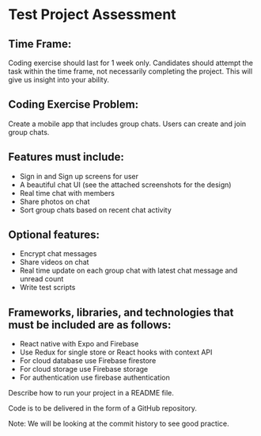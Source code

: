 # Test Project Assessment

## Time Frame: 
Coding exercise should last for 1 week only. Candidates should attempt the task within the time frame, not necessarily completing the project. This will give us insight into your ability. 


## Coding Exercise Problem: 
Create a mobile app that includes group chats. Users can create and join group chats. 


## Features must include:
* Sign in and Sign up screens for user
* A beautiful chat UI (see the attached screenshots for the design)
* Real time chat with members
* Share photos on chat
* Sort group chats based on recent chat activity


## Optional features:
* Encrypt chat messages
* Share videos on chat
* Real time update on each group chat with latest chat message and unread count
* Write test scripts


## Frameworks, libraries, and technologies that must be included are as follows:
* React native with Expo and Firebase
* Use Redux for single store or React hooks with context API
* For cloud database use Firebase firestore
* For cloud storage use Firebase storage
* For authentication use firebase authentication





Describe how to run your project in a README file. 

Code is to be delivered in the form of a GitHub repository.

​​Note: We will be looking at the commit history to see good practice.




